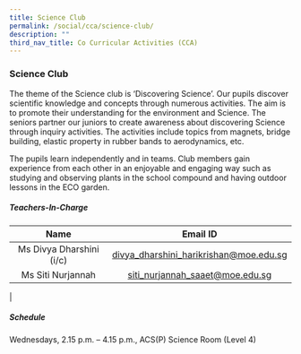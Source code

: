 ```yaml
---
title: Science Club
permalink: /social/cca/science-club/
description: ""
third_nav_title: Co Curricular Activities (CCA)
---
```

### **Science Club**

The theme of the Science club is ‘Discovering Science’. Our pupils discover scientific knowledge and concepts through numerous activities. The aim is to promote their understanding for the environment and Science. The seniors partner our juniors to create awareness about discovering Science through inquiry activities. The activities include topics from magnets, bridge building, elastic property in rubber bands to aerodynamics, etc.

The pupils learn independently and in teams. Club members gain experience from each other in an enjoyable and engaging way such as studying and observing plants in the school compound and having outdoor lessons in the ECO garden.

##### **Teachers-In-Charge**

| Name | Email ID |
|:---:|:---:|
| Ms Divya Dharshini (i/c) | divya_dharshini_harikrishan@moe.edu.sg |
| Ms Siti Nurjannah | siti_nurjannah_saaet@moe.edu.sg |
|

##### **Schedule**
Wednesdays, 2.15 p.m. – 4.15 p.m., ACS(P) Science Room (Level 4)